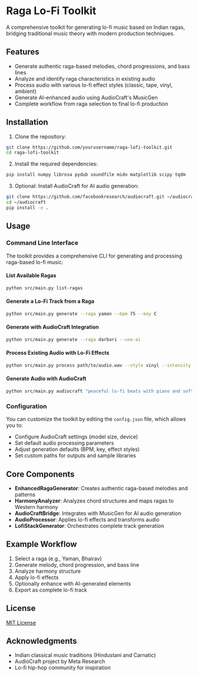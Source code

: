 # Raga Lo-Fi Toolkit

A comprehensive toolkit for generating lo-fi music based on Indian ragas, bridging traditional music theory with modern production techniques.

## Features

- Generate authentic raga-based melodies, chord progressions, and bass lines
- Analyze and identify raga characteristics in existing audio
- Process audio with various lo-fi effect styles (classic, tape, vinyl, ambient)
- Generate AI-enhanced audio using AudioCraft's MusicGen
- Complete workflow from raga selection to final lo-fi production

## Installation

1. Clone the repository:
```bash
git clone https://github.com/yourusername/raga-lofi-toolkit.git
cd raga-lofi-toolkit
```

2. Install the required dependencies:
```bash
pip install numpy librosa pydub soundfile mido matplotlib scipy tqdm
```

3. Optional: Install AudioCraft for AI audio generation:
```bash
git clone https://github.com/facebookresearch/audiocraft.git ~/audiocraft
cd ~/audiocraft
pip install -e .
```

## Usage

### Command Line Interface

The toolkit provides a comprehensive CLI for generating and processing raga-based lo-fi music:

#### List Available Ragas
```bash
python src/main.py list-ragas
```

#### Generate a Lo-Fi Track from a Raga
```bash
python src/main.py generate --raga yaman --bpm 75 --key C
```

#### Generate with AudioCraft Integration
```bash
python src/main.py generate --raga darbari --use-ai
```

#### Process Existing Audio with Lo-Fi Effects
```bash
python src/main.py process path/to/audio.wav --style vinyl --intensity 0.6
```

#### Generate Audio with AudioCraft
```bash
python src/main.py audiocraft "peaceful lo-fi beats with piano and soft drums"
```

### Configuration

You can customize the toolkit by editing the `config.json` file, which allows you to:
- Configure AudioCraft settings (model size, device)
- Set default audio processing parameters
- Adjust generation defaults (BPM, key, effect styles)
- Set custom paths for outputs and sample libraries

## Core Components

- **EnhancedRagaGenerator**: Creates authentic raga-based melodies and patterns
- **HarmonyAnalyzer**: Analyzes chord structures and maps ragas to Western harmony
- **AudioCraftBridge**: Integrates with MusicGen for AI audio generation
- **AudioProcessor**: Applies lo-fi effects and transforms audio
- **LofiStackGenerator**: Orchestrates complete track generation

## Example Workflow

1. Select a raga (e.g., Yaman, Bhairav)
2. Generate melody, chord progression, and bass line
3. Analyze harmony structure
4. Apply lo-fi effects
5. Optionally enhance with AI-generated elements
6. Export as complete lo-fi track

## License

[MIT License](LICENSE)

## Acknowledgments

- Indian classical music traditions (Hindustani and Carnatic)
- AudioCraft project by Meta Research
- Lo-fi hip-hop community for inspiration